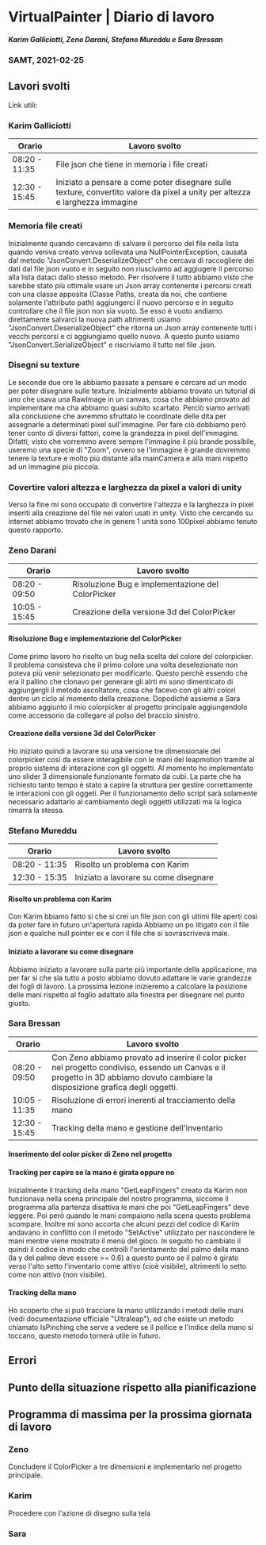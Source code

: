 # VirtualPainter | Diario di lavoro
##### Karim Galliciotti, Zeno Darani, Stefano Mureddu e Sara Bressan
### SAMT, 2021-02-25

## Lavori svolti

Link utili:


### Karim Galliciotti


|Orario        |Lavoro svolto                 |
|--------------|------------------------------|
|08:20 - 11:35 |File json che tiene in memoria i file creati |
|12:30 - 15:45 |Iniziato a pensare a come poter disegnare sulle texture, convertito valore da pixel a unity per altezza e larghezza immagine|

### Memoria file creati
Inizialmente quando cercavamo di salvare il percorso del file nella lista quando veniva creato veniva sollevata
una NullPointerException, causata dal metodo "JsonConvert.DeserializeObject" che cercava di raccogliere dei dati
dal file json vuoto e in seguito non riuscivamo ad aggiugere il percorso alla lista
dataci dallo stesso metodo. Per risolvere il tutto abbiamo visto che sarebbe stato più ottimale usare un Json array
contenente i percorsi creati con una classe apposita (Classe Paths, creata da noi, che contiene solamente l'attributo path)
aggiungerci il nuovo percorso e in seguito controllare che il file json non sia vuoto. Se esso è vuoto andiamo direttamente
salvarci la nuova path altrimenti usiamo "JsonConvert.DeserializeObject" che ritorna un Json array contenente tutti
i vecchi percorsi e ci aggiungiamo quello nuovo. A questo punto usiamo "JsonConvert.SerializeObject" e riscriviamo
il tutto nel file .json.

### Disegni su texture
Le seconde due ore le abbiamo passate a pensare e cercare ad un modo per poter disegnare sulle texture.
Inizialmente abbiamo trovato un tutorial di uno che usava una RawImage in un canvas, cosa che abbiamo provato
ad implementare ma cha abbiamo quasi subito scartato. Perciò siamo arrivati alla conclusione che avremmo sfruttato
le coordinate delle dita per assegnarle a determinati pixel sull'immagine. Per fare ciò dobbiamo però tener conto di
diversi fattori, come la grandezza in pixel dell'immagine. Difatti, visto che vorremmo avere sempre l'immagine
il più brande possibile, useremo una specie di "Zoom", ovvero se l'immagine è grande dovremmo tenere la texture
e molto più distante alla mainCamera e alla mani rispetto ad un immagine più piccola.  

### Covertire valori altezza e larghezza da pixel a valori di unity
Verso la fine mi sono occupato di convertire l'altezza e la larghezza in pixel inseriti alla creazione del file nei
valori usati in unity. Visto che cercando su internet abbiamo trovato che in genere 1 unità sono 100pixel abbiamo
tenuto questo rapporto.

### Zeno Darani


|Orario        |Lavoro svolto                 |
|--------------|------------------------------|
|08:20 - 09:50 | Risoluzione Bug e implementazione del ColorPicker|
|10:05 - 15:45 | Creazione della versione 3d del ColorPicker|

#### Risoluzione Bug e implementazione del ColorPicker

Come primo lavoro ho risolto un bug nella scelta del colore del colorpicker. Il problema consisteva che il primo colore una volta deselezionato non poteva più venir selezionato per modificarlo. Questo perchè essendo che era il pallino che clonavo per generare gli alrti mi sono dimenticato di aggiungergli il metodo ascoltatore, cosa che facevo con gli altri colori dentro un ciclo al momento della creazione. Dopodiché assieme a Sara abbiamo aggiunto il mio colorpicker al progetto principale aggiungendolo come accessorio da collegare al polso del braccio sinistro.

#### Creazione della versione 3d del ColorPicker

Ho iniziato quindi a lavorare su una versione tre dimensionale del colorpicker così da essere interagibile con le mani del leapmotion tramite al proprio sistema di interazione con gli oggetti. Al momento ho implementato uno slider 3 dimensionale funzionante formato da cubi. La parte che ha richiesto tanto tempo è stato a capire la struttura per gestire correttamente le interazioni con gli oggeti. Per il funzionamento dello script sarà solamente necessario adattarlo al cambiamento degli oggetti utilizzati ma la logica rimarrà la stessa. 


### Stefano Mureddu


|Orario        |Lavoro svolto                 |
|--------------|------------------------------|
|08:20 - 11:35 |Risolto un problema con Karim|
|12:30 - 15:35 |Iniziato a lavorare su come disegnare|

#### Risolto un problema con Karim

Con Karim bbiamo fatto si che si crei un file json con gli ultimi file aperti così da poter fare in futuro un'apertura rapida
Abbiamo un po litigato con il file json e qualche null pointer ex e con il file che si sovrascriveva male.

#### Iniziato a lavorare su come disegnare

Abbiamo iniziato a lavorare sulla parte più importante della applicazione, ma per far si che sia tutto a posto abbiamo dovuto adattare le varie grandezze dei fogli di lavoro.
La prossima lezione inizieremo a calcolare la posizione delle mani rispetto al foglio adattato alla finestra per disegnare nel punto giusto.


### Sara Bressan


|Orario        |Lavoro svolto                 |
|--------------|------------------------------|
|08:20 - 09:50 | Con Zeno abbiamo provato ad inserire il color picker nel progetto condiviso, essendo un Canvas e il progetto in 3D abbiamo dovuto cambiare la disposizione grafica degli oggetti.|
|10:05 - 11:35 | Risoluzione di errori inerenti al tracciamento della mano |
|12:30 - 15:45 | Tracking della mano e gestione dell'inventario|

#### Inserimento del color picker di Zeno nel progetto

#### Tracking per capire se la mano è girata oppure no
Inizialmente il tracking della mano "GetLeapFingers" creato da Karim non funzionava nella scena principale del nostro programma, siccome il programma alla partenza disattiva le mani che poi "GetLeapFingers" deve leggere. Poi però quando le mani compaiono nella scena questo problema scompare.
Inoltre mi sono accorta che alcuni pezzi del codice di Karim andavano in conflitto con il metodo "SetActive" utilizzato per nascondere le mani mentre viene mostrato il menù del gioco.
In seguito ho cambiato il quindi il codice in modo che controlli l'orientamento del palmo della mano (la y del palmo deve essere >= 0.6) a questo punto se il palmo è girato verso l'alto setto l'inventario come attivo (cioè visibile), altrimenti lo setto come non attivo (non visibile).

#### Tracking della mano
Ho scoperto che si può tracciare la mano utilizzando i metodi delle mani (vedi documentazione ufficiale "Ultraleap"), ed che esiste un metodo chiamato IsPinching che serve a vedere se il pollice e l'indice della mano si toccano, questo metodo tornerà utile in futuro.


## Errori


##  Punto della situazione rispetto alla pianificazione



## Programma di massima per la prossima giornata di lavoro
### Zeno
Concludere il ColorPicker a tre dimensioni e implementarlo nel progetto principale.

### Karim
Procedere con l'azione di disegno sulla tela


### Sara

